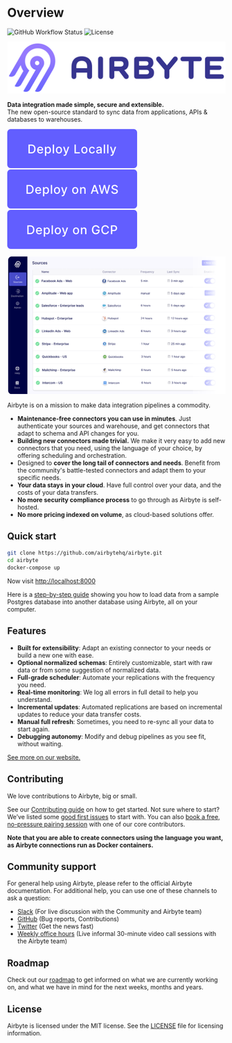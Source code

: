 # Overview

![GitHub Workflow Status](https://img.shields.io/github/workflow/status/airbytehq/airbyte/Airbyte%20CI) ![License](https://img.shields.io/github/license/airbytehq/airbyte)

![](docs/.gitbook/assets/airbyte_horizontal_color_white-background%20%281%29.svg)

**Data integration made simple, secure and extensible.**  
The new open-source standard to sync data from applications, APIs & databases to warehouses.

[![](docs/.gitbook/assets/deploy-locally%20%281%29%20%281%29%20%281%29%20%281%29%20%282%29%20%281%29%20%281%29%20%281%29%20%282%29%20%281%29%20%282%29%20%282%29%20%283%29%20%281%29%20%281%29%20%281%29%20%286%29.svg)](docs/deploying-airbyte/on-your-workstation.md) [![](docs/.gitbook/assets/deploy-on-aws%20%281%29%20%281%29%20%281%29%20%281%29%20%282%29%20%281%29%20%281%29%20%281%29%20%282%29%20%281%29%20%282%29%20%282%29%20%2815%29%20%288%29.svg)](docs/deploying-airbyte/on-aws-ec2.md) [![](docs/.gitbook/assets/deploy-on-gcp%20%281%29%20%281%29%20%281%29%20%281%29%20%282%29%20%281%29%20%281%29%20%281%29%20%282%29%20%281%29%20%282%29%20%282%29%20%2811%29.svg)](docs/deploying-airbyte/on-gcp-compute-engine.md)

![](docs/.gitbook/assets/airbyte-ui-for-your-integration-pipelines%20%281%29%20%281%29%20%282%29%20%282%29%20%289%29%20%289%29%20%289%29%20%284%29%20%281%29%20%287%29.png)

Airbyte is on a mission to make data integration pipelines a commodity.

* **Maintenance-free connectors you can use in minutes**. Just authenticate your sources and warehouse, and get connectors that adapt to schema and API changes for you.
* **Building new connectors made trivial.** We make it very easy to add new connectors that you need, using the language of your choice, by offering scheduling and orchestration. 
* Designed to **cover the long tail of connectors and needs**. Benefit from the community's battle-tested connectors and adapt them to your specific needs.
* **Your data stays in your cloud**. Have full control over your data, and the costs of your data transfers. 
* **No more security compliance process** to go through as Airbyte is self-hosted. 
* **No more pricing indexed on volume**, as cloud-based solutions offer. 

## Quick start

```bash
git clone https://github.com/airbytehq/airbyte.git
cd airbyte
docker-compose up
```

Now visit [http://localhost:8000](http://localhost:8000)

Here is a [step-by-step guide](docs/getting-started-tutorial.md) showing you how to load data from a sample Postgres database into another database using Airbyte, all on your computer.

## Features

* **Built for extensibility**: Adapt an existing connector to your needs or build a new one with ease.
* **Optional normalized schemas**: Entirely customizable, start with raw data or from some suggestion of normalized data.
* **Full-grade scheduler**: Automate your replications with the frequency you need.
* **Real-time monitoring**: We log all errors in full detail to help you understand.
* **Incremental updates**: Automated replications are based on incremental updates to reduce your data transfer costs.
* **Manual full refresh**: Sometimes, you need to re-sync all your data to start again.
* **Debugging autonomy**: Modify and debug pipelines as you see fit, without waiting.

[See more on our website.](https://airbyte.io/features/)

## Contributing

We love contributions to Airbyte, big or small.

See our [Contributing guide](docs/contributing-to-airbyte/) on how to get started. Not sure where to start? We’ve listed some [good first issues](https://github.com/airbytehq/airbyte/labels/good%20first%20issue) to start with. You can also [book a free, no-pressure pairing session](https://drift.me/micheltricot/meeting) with one of our core contributors.

**Note that you are able to create connectors using the language you want, as Airbyte connections run as Docker containers.**

## Community support

For general help using Airbyte, please refer to the official Airbyte documentation. For additional help, you can use one of these channels to ask a question:

* [Slack](https://slack.airbyte.io) \(For live discussion with the Community and Airbyte team\)
* [GitHub](https://github.com/airbytehq/airbyte) \(Bug reports, Contributions\)
* [Twitter](https://twitter.com/airbytehq) \(Get the news fast\)
* [Weekly office hours](https://airbyte.io/weekly-office-hours/) \(Live informal 30-minute video call sessions with the Airbyte team\)

## Roadmap

Check out our [roadmap](docs/roadmap.md) to get informed on what we are currently working on, and what we have in mind for the next weeks, months and years.

## License

Airbyte is licensed under the MIT license. See the [LICENSE](docs/license.md) file for licensing information.

